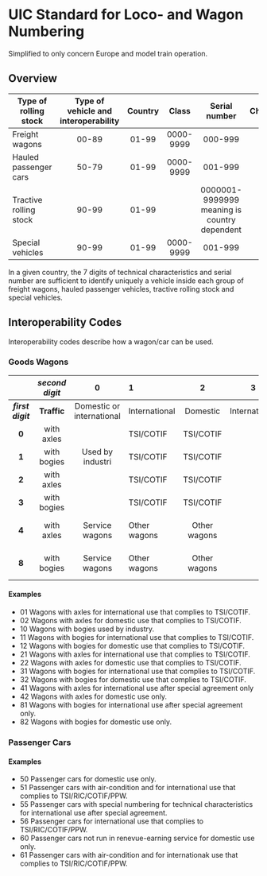 # UIC Standard for Loco- and Wagon Numbering
Simplified to only concern Europe and model train operation.
## Overview
|Type of rolling stock|Type of vehicle and interoperability|Country|Class|Serial number|Checkdigit|                                                      
|---------------------|:----------------------------------:|:-----:|:---:|:-----------:|:--------:|
|Freight wagons|00-89|01-99|0000-9999|000-999|0-9|
|Hauled passenger cars|50-79|01-99|0000-9999|001-999|0-9|
Tractive rolling stock|90-99|01-99||0000001-9999999 meaning is country dependent|0-9
|Special vehicles|90-99|01-99|0000-9999|001-999|0-9|

In a given country, the 7 digits of technical characteristics and serial number are sufficient 
to identify uniquely a vehicle inside each group of freight wagons, 
hauled passenger vehicles, tractive rolling stock and special vehicles.

## Interoperability Codes
Interoperability codes describe how a wagon/car can be used.
### Goods Wagons

|     |*second digit*| 0 | 1 | 2 | 3 | 4 | 5 | 6 | 7 | 8 | 9 |
|:---:|:------------:|:-:|:--|:-:|:-:|:-:|:-:|:-:|:-:|:-:|:-:|
|***first digit***|**Traffic**|Domestic or international|International|Domestic|International|Domestic|International|Domestic|International|Domestic|Domestic or international|
|**0**|with axles||TSI/COTIF|TSI/COTIF||||||||
|**1**|with bogies|Used by industri|TSI/COTIF|TSI/COTIF||||||||
|**2**|with axles||TSI/COTIF|TSI/COTIF||||||||
|**3**|with bogies||TSI/COTIF|TSI/COTIF|||||||
|**4**|with axles|Service wagons|Other wagons|Other wagons|||||||Wagons with special numbering|
|**8**|with bogies|Service wagons|Other wagons|Other wagons|||||||Wagons with special numbering|

#### Examples
- 01 Wagons with axles for international use that complies to TSI/COTIF.
- 02 Wagons with axles for domestic use that complies to TSI/COTIF.
- 10 Wagons with bogies used by industry.
- 11 Wagons with bogies for international use that complies to TSI/COTIF.
- 12 Wagons with bogies for domestic use that complies to TSI/COTIF.
- 21 Wagons with axles for international use that complies to TSI/COTIF.
- 22 Wagons with axles for domestic use that complies to TSI/COTIF.
- 31 Wagons with bogies for international use that complies to TSI/COTIF.
- 32 Wagons with bogies for domestic use that complies to TSI/COTIF.
- 41 Wagons with axles for international use after special agreement only
- 42 Wagons with axles for domestic use only.
- 81 Wagons with bogies for international use after special agreement only.
- 82 Wagons with bogies for domestic use only.

### Passenger Cars
#### Examples
- 50 Passenger cars for domestic use only.
- 51 Passenger cars with air-condition and for international use that complies to TSI/RIC/COTIF/PPW.
- 55 Passenger cars with special numbering for technical characteristics for international use after special agreement.
- 56 Passenger cars for international use that complies to TSI/RIC/COTIF/PPW.
- 60 Passenger cars not run in renevue-earning service for domestic use only.
- 61 Passenger cars with air-condition and for internationak use that complies to TSI/RIC/COTIF/PPW.


